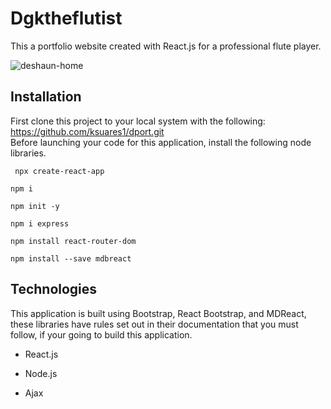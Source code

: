 # Dgktheflutist
This a portfolio website created with React.js for a professional flute player. 

![deshaun-home](https://user-images.githubusercontent.com/44280043/83954737-d4704e00-a819-11ea-9f24-6c132dd0a325.png)
 
## Installation 
First clone this project to your local system with the following: https://github.com/ksuares1/dport.git  
Before launching your code for this application, install the following node libraries.

``` npx create-react-app```

``` npm i ```

``` npm init -y ```

``` npm i express ```

``` npm install react-router-dom ```

```npm install --save mdbreact ```

## Technologies
This application is built using Bootstrap, React Bootstrap, and MDReact, these libraries have rules set out in their documentation that you must follow, if your going to build this application. 

- React.js

- Node.js

- Ajax
